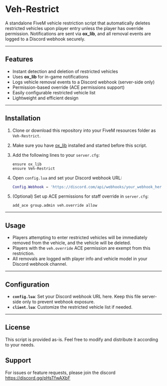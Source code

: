 # Veh-Restrict

A standalone FiveM vehicle restriction script that automatically deletes restricted vehicles upon player entry unless the player has override permission. Notifications are sent via **ox_lib**, and all removal events are logged to a Discord webhook securely.

---

## Features

- Instant detection and deletion of restricted vehicles  
- Uses **ox_lib** for in-game notifications  
- Logs vehicle removal events to a Discord webhook (server-side only)  
- Permission-based override (ACE permissions support)  
- Easily configurable restricted vehicle list  
- Lightweight and efficient design  

---

## Installation

1. Clone or download this repository into your FiveM resources folder as `Veh-Restrict`.  
2. Make sure you have [ox_lib](https://github.com/overextended/ox_lib) installed and started before this script.  
3. Add the following lines to your `server.cfg`:

    ```
    ensure ox_lib
    ensure Veh-Restrict
    ```

4. Open `config.lua` and set your Discord webhook URL:

    ```lua
    Config.Webhook = 'https://discord.com/api/webhooks/your_webhook_here'
    ```

5. (Optional) Set up ACE permissions for staff override in `server.cfg`:

    ```
    add_ace group.admin veh.override allow
    ```

---

## Usage

- Players attempting to enter restricted vehicles will be immediately removed from the vehicle, and the vehicle will be deleted.  
- Players with the `veh.override` ACE permission are exempt from this restriction.  
- All removals are logged with player info and vehicle model in your Discord webhook channel.

---

## Configuration

- **`config.lua`**: Set your Discord webhook URL here. Keep this file server-side only to prevent webhook exposure.  
- **`client.lua`**: Customize the restricted vehicle list if needed.

---



## License

This script is provided as-is. Feel free to modify and distribute it according to your needs.

## Support

For issues or feature requests, please join the discord https://discord.gg/pHsTfwAXbF


